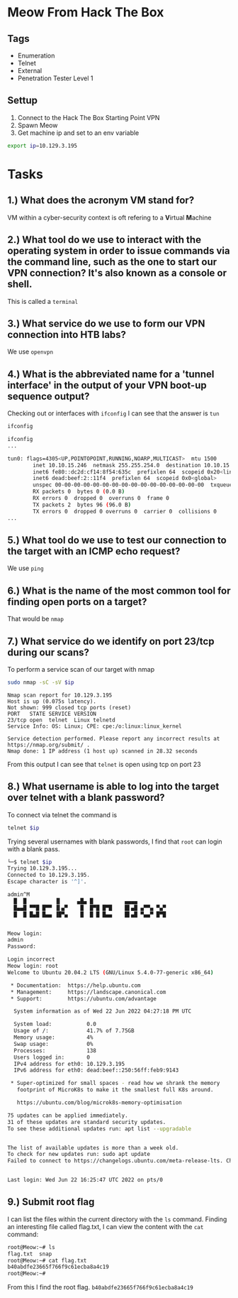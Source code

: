 # Meow From Hack The Box

## Tags
- Enumeration
- Telnet
- External
- Penetration Tester Level 1

## Settup

1. Connect to the Hack The Box Starting Point VPN
2. Spawn Meow
3. Get machine ip and set to an env variable

```bash
export ip=10.129.3.195
```
# Tasks

## 1.)  What does the acronym VM stand for? 

VM within a cyber-security context is oft refering to a **V**irtual **M**achine

## 2.)  What tool do we use to interact with the operating system in order to issue commands via the command line, such as the one to start our VPN connection? It's also known as a console or shell.

This is called a `terminal`

## 3.)  What service do we use to form our VPN connection into HTB labs? 

We use `openvpn`

## 4.)  What is the abbreviated name for a 'tunnel interface' in the output of your VPN boot-up sequence output? 

Checking out or interfaces with `ifconfig` I can see that the answer is `tun`

```bash
ifconfig
```

```bash
ifconfig
...

tun0: flags=4305<UP,POINTOPOINT,RUNNING,NOARP,MULTICAST>  mtu 1500
        inet 10.10.15.246  netmask 255.255.254.0  destination 10.10.15.246
        inet6 fe80::dc2d:cf14:8f54:635c  prefixlen 64  scopeid 0x20<link>
        inet6 dead:beef:2::11f4  prefixlen 64  scopeid 0x0<global>
        unspec 00-00-00-00-00-00-00-00-00-00-00-00-00-00-00-00  txqueuelen 500  (UNSPEC)
        RX packets 0  bytes 0 (0.0 B)
        RX errors 0  dropped 0  overruns 0  frame 0
        TX packets 2  bytes 96 (96.0 B)
        TX errors 0  dropped 0 overruns 0  carrier 0  collisions 0
...
```

## 5.)  What tool do we use to test our connection to the target with an ICMP echo request? 

We use `ping`

## 6.)  What is the name of the most common tool for finding open ports on a target? 

That would be `nmap`

## 7.)  What service do we identify on port 23/tcp during our scans? 

To perform a service scan of our target with nmap

```bash
sudo nmap -sC -sV $ip
```

```
Nmap scan report for 10.129.3.195
Host is up (0.075s latency).
Not shown: 999 closed tcp ports (reset)
PORT   STATE SERVICE VERSION
23/tcp open  telnet  Linux telnetd
Service Info: OS: Linux; CPE: cpe:/o:linux:linux_kernel

Service detection performed. Please report any incorrect results at https://nmap.org/submit/ .
Nmap done: 1 IP address (1 host up) scanned in 28.32 seconds

```
From this output I can see that `telnet` is open using tcp on port 23

## 8.)  What username is able to log into the target over telnet with a blank password? 

To connect via telnet the command is 

```bash
telnet $ip
```
Trying several usernames with blank passwords, I find that `root` can login with a blank pass.

```bash
└─$ telnet $ip                                                                                                  1 ⨯
Trying 10.129.3.195...
Connected to 10.129.3.195.
Escape character is '^]'.

admin^M
  █  █         ▐▌     ▄█▄ █          ▄▄▄▄
  █▄▄█ ▀▀█ █▀▀ ▐▌▄▀    █  █▀█ █▀█    █▌▄█ ▄▀▀▄ ▀▄▀
  █  █ █▄█ █▄▄ ▐█▀▄    █  █ █ █▄▄    █▌▄█ ▀▄▄▀ █▀█


Meow login: 
admin
Password: 

Login incorrect
Meow login: root
Welcome to Ubuntu 20.04.2 LTS (GNU/Linux 5.4.0-77-generic x86_64)

 * Documentation:  https://help.ubuntu.com
 * Management:     https://landscape.canonical.com
 * Support:        https://ubuntu.com/advantage

  System information as of Wed 22 Jun 2022 04:27:18 PM UTC

  System load:           0.0
  Usage of /:            41.7% of 7.75GB
  Memory usage:          4%
  Swap usage:            0%
  Processes:             138
  Users logged in:       0
  IPv4 address for eth0: 10.129.3.195
  IPv6 address for eth0: dead:beef::250:56ff:feb9:9143

 * Super-optimized for small spaces - read how we shrank the memory
   footprint of MicroK8s to make it the smallest full K8s around.

   https://ubuntu.com/blog/microk8s-memory-optimisation

75 updates can be applied immediately.
31 of these updates are standard security updates.
To see these additional updates run: apt list --upgradable


The list of available updates is more than a week old.
To check for new updates run: sudo apt update
Failed to connect to https://changelogs.ubuntu.com/meta-release-lts. Check your Internet connection or proxy settings


Last login: Wed Jun 22 16:25:47 UTC 2022 on pts/0

```
## 9.)  Submit root flag 

I can list the files within the current directory with the `ls` command. Finding an interesting file called flag.txt, I can view the content with the `cat` command:

```bash
root@Meow:~# ls
flag.txt  snap
root@Meow:~# cat flag.txt
b40abdfe23665f766f9c61ecba8a4c19
root@Meow:~# 

```
From this I find the root flag.
`b40abdfe23665f766f9c61ecba8a4c19`
